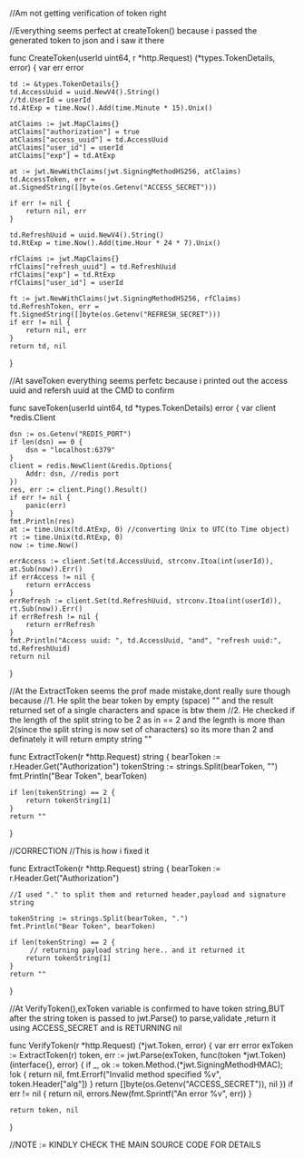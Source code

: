 //Am not getting verification of token right

//Everything seems perfect at createToken() because i passed the generated token to json and i saw it there

func CreateToken(userId uint64, r *http.Request) (*types.TokenDetails, error) {
	var err error

	td := &types.TokenDetails{}
	td.AccessUuid = uuid.NewV4().String()
	//td.UserId = userId
	td.AtExp = time.Now().Add(time.Minute * 15).Unix()

	atClaims := jwt.MapClaims{}
	atClaims["authorization"] = true
	atClaims["access_uuid"] = td.AccessUuid
	atClaims["user_id"] = userId
	atClaims["exp"] = td.AtExp

	at := jwt.NewWithClaims(jwt.SigningMethodHS256, atClaims)
	td.AccessToken, err = at.SignedString([]byte(os.Getenv("ACCESS_SECRET")))

	if err != nil {
		return nil, err
	}

	td.RefreshUuid = uuid.NewV4().String()
	td.RtExp = time.Now().Add(time.Hour * 24 * 7).Unix()

	rfClaims := jwt.MapClaims{}
	rfClaims["refresh_uuid"] = td.RefreshUuid
	rfClaims["exp"] = td.RtExp
	rfClaims["user_id"] = userId

	ft := jwt.NewWithClaims(jwt.SigningMethodHS256, rfClaims)
	td.RefreshToken, err = ft.SignedString([]byte(os.Getenv("REFRESH_SECRET")))
	if err != nil {
		return nil, err
	}
	return td, nil

}

//At saveToken everything seems perfetc because i printed out the access uuid and refersh uuid at the CMD to confirm

func saveToken(userId uint64, td *types.TokenDetails) error {
	var client *redis.Client

	dsn := os.Getenv("REDIS_PORT")
	if len(dsn) == 0 {
		dsn = "localhost:6379"
	}
	client = redis.NewClient(&redis.Options{
		Addr: dsn, //redis port
	})
	res, err := client.Ping().Result()
	if err != nil {
		panic(err)
	}
	fmt.Println(res)
	at := time.Unix(td.AtExp, 0) //converting Unix to UTC(to Time object)
	rt := time.Unix(td.RtExp, 0)
	now := time.Now()

	errAccess := client.Set(td.AccessUuid, strconv.Itoa(int(userId)), at.Sub(now)).Err()
	if errAccess != nil {
		return errAccess
	}
	errRefresh := client.Set(td.RefreshUuid, strconv.Itoa(int(userId)), rt.Sub(now)).Err()
	if errRefresh != nil {
		return errRefresh
	}
	fmt.Println("Access uuid: ", td.AccessUuid, "and", "refresh uuid:", td.RefreshUuid)
	return nil

}

//At the ExtractToken seems the prof made mistake,dont really sure though because
//1. He split the bear token by empty (space) "" and the result returned set of a single characters and space is btw them
//2. He checked if the length of the split string to be 2 as in == 2 and the legnth is more than 2(since the split string is now set of characters) so its more than 2 and definately it will return empty string ""

func ExtractToken(r *http.Request) string {
	bearToken := r.Header.Get("Authorization")
	tokenString := strings.Split(bearToken, "")
	fmt.Println("Bear Token", bearToken)

	if len(tokenString) == 2 {
		return tokenString[1]
	}
	return ""
}

//CORRECTION
//This is how i fixed it

func ExtractToken(r *http.Request) string {
	bearToken := r.Header.Get("Authorization")

    //I used "." to split them and returned header,payload and signature string

	tokenString := strings.Split(bearToken, ".")
	fmt.Println("Bear Token", bearToken)

	if len(tokenString) == 2 {
         // returning payload string here.. and it returned it
		return tokenString[1]
	}
	return ""
}

//At VerifyToken(),exToken variable is confirmed to have token string,BUT after the string token is passed to jwt.Parse() to parse,validate ,return it using ACCESS_SECRET and is RETURNING nil

func VerifyToken(r *http.Request) (*jwt.Token, error) {
	var err error
	exToken := ExtractToken(r)
	token, err := jwt.Parse(exToken, func(token *jwt.Token) (interface{}, error) {
		if _, ok := token.Method.(*jwt.SigningMethodHMAC); !ok {
			return nil, fmt.Errorf("Invalid method specified %v", token.Header["alg"])
		}
		return []byte(os.Getenv("ACCESS_SECRET")), nil
	})
	if err != nil {
		return nil, errors.New(fmt.Sprintf("An error %v", err))
	}

	return token, nil

}

//NOTE := KINDLY CHECK THE MAIN SOURCE CODE FOR DETAILS
